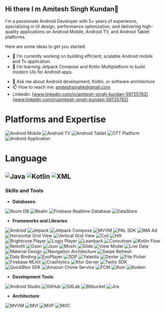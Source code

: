 ## Hi there I m Amitesh Singh Kundan👋
I'm a passionate Android Developer with 5+ years of experience, specializing in UI design, performance optimization, and delivering high-quality applications on Android Mobile, Android TV, and Android Tablet platforms. 
<!--
**amiteshsinghk/amiteshsinghk** is a ✨ _special_ ✨ repository because its `README.md` (this file) appears on your GitHub profile.
-->
Here are some ideas to get you started:

- 🔭 I’m currently working on building efficient, scalable Android mobile and Tv application.
- 🌱 I’m learning Jetpack Compose and Kotlin Multiplatform to build modern UIs for Android apps.
<!-- - 👯 I’m looking to collaborate on ... 
- 🤔 I’m looking for help with ... -->
- 💬 Ask me about Android development, Kotlin, or software architecture
- 📫 How to reach me: [amiteshsinghk@gmail.com](amiteshsinghk@gmail.com)
- Linkedin: [www.linkedin.com/in/amitesh-singh-kundan-59725782](www.linkedin.com/in/amitesh-singh-kundan-59725782)
  
# Platforms and Expertise

![Android Mobile](https://img.shields.io/badge/Android%20Mobile-3DDC84?style=for-the-badge&logo=android&logoColor=white)
![Android TV](https://img.shields.io/badge/Android%20TV-FF5733?style=for-the-badge&logo=android&logoColor=white)
![Android Tablet](https://img.shields.io/badge/Android%20Tablet-FFC300?style=for-the-badge&logo=android&logoColor=white)
![OTT Platform](https://img.shields.io/badge/OTT%20Platform-FF4500?style=for-the-badge)
![Android Application](https://img.shields.io/badge/Android%20Application-1E90FF?style=for-the-badge&logo=android&logoColor=white)

# Language

![Java](https://img.shields.io/badge/Java-ED8B00?style=for-the-badge&logo=java&logoColor=white)
![Kotlin](https://img.shields.io/badge/Kotlin-0095D5?style=for-the-badge&logo=kotlin&logoColor=white)
![XML](https://img.shields.io/badge/XML-FF6600?style=for-the-badge)
---

### Skills and Tools

- **Databases**:

![Room DB](https://img.shields.io/badge/Room%20DB-005F5F?style=for-the-badge&logo=android&logoColor=white)
![Realm](https://img.shields.io/badge/Realm-1E50FF?style=for-the-badge&logo=realm&logoColor=white)
![Firebase Realtime Database](https://img.shields.io/badge/Firebase%20Realtime%20Database-FFCA28?style=for-the-badge&logo=firebase&logoColor=black)
![DataStore](https://img.shields.io/badge/DataStore-03A9F4?style=for-the-badge&logo=kotlin&logoColor=white)

- **Frameworks and Libraries**:

![Android](https://img.shields.io/badge/Android-3DDC84?style=for-the-badge&logo=android&logoColor=white)
![Jetpack](https://img.shields.io/badge/Jetpack-4285F4?style=for-the-badge)
![Jetpack Compose](https://img.shields.io/badge/Jetpack%20Compose-4285F4?style=for-the-badge&logo=jetpackcompose&logoColor=white)
![MVVM](https://img.shields.io/badge/MVVM-FFA000?style=for-the-badge)
![PAL SDK](https://img.shields.io/badge/PAL%20SDK-9C27B0?style=for-the-badge)
![IMA Ad](https://img.shields.io/badge/IMA%20Ad-FF6F00?style=for-the-badge)
![Horizontal Grid View](https://img.shields.io/badge/Horizontal%20Grid%20View-FF9800?style=for-the-badge)
![Vertical Grid View](https://img.shields.io/badge/Vertical%20Grid%20View-FFC107?style=for-the-badge)
![Coil](https://img.shields.io/badge/Coil-6200EE?style=for-the-badge)
![Hilt](https://img.shields.io/badge/Hilt-00C853?style=for-the-badge)
![Brightcove Player](https://img.shields.io/badge/Brightcove%20Player-1C1E24?style=for-the-badge)
![Logix Player](https://img.shields.io/badge/Logix%20Player-3949AB?style=for-the-badge)
![Leanback](https://img.shields.io/badge/Leanback-3DDC84?style=for-the-badge)
![Coroutines](https://img.shields.io/badge/Coroutines-FFCA28?style=for-the-badge)
![Kotlin Flow](https://img.shields.io/badge/Kotlin%20Flow-1E88E5?style=for-the-badge)
![Retrofit](https://img.shields.io/badge/Retrofit-009688?style=for-the-badge)
![Gson](https://img.shields.io/badge/Gson-4285F4?style=for-the-badge)
![Json](https://img.shields.io/badge/Json-FFCA28?style=for-the-badge)
![Moshi](https://img.shields.io/badge/Moshi-00ACC1?style=for-the-badge)
![Glide](https://img.shields.io/badge/Glide-00BCD4?style=for-the-badge)
![View Model](https://img.shields.io/badge/View%20Model-6200EA?style=for-the-badge)
![Live Data](https://img.shields.io/badge/Live%20Data-42A5F5?style=for-the-badge)
![Material Design](https://img.shields.io/badge/Material%20Design-757575?style=for-the-badge)
![Navigation Architecture](https://img.shields.io/badge/Navigation%20Architecture-4CAF50?style=for-the-badge)
![Swipe Refresh](https://img.shields.io/badge/Swipe%20Refresh-FFC107?style=for-the-badge)
![Data Binding](https://img.shields.io/badge/Data%20Binding-42A5F5?style=for-the-badge)
![ExoPlayer](https://img.shields.io/badge/ExoPlayer-1C1E24?style=for-the-badge)
![SDP](https://img.shields.io/badge/SDP-9C27B0?style=for-the-badge)
![Yalantis](https://img.shields.io/badge/Yalantis%20for%20Crop-FF5722?style=for-the-badge)
![Dexter](https://img.shields.io/badge/Dexter-3949AB?style=for-the-badge)
![File Picker](https://img.shields.io/badge/File%20Picker-9E9E9E?style=for-the-badge)
![Firebase MLKit](https://img.shields.io/badge/Firebase%20MLKit-FFCA28?style=for-the-badge)
![Crashlytics](https://img.shields.io/badge/Crashlytics-4285F4?style=for-the-badge)
![Ktor Server](https://img.shields.io/badge/Ktor%20Server-1E88E5?style=for-the-badge)
![Twilio SDK](https://img.shields.io/badge/Twilio%20SDK-F22F46?style=for-the-badge)
![QuickBlox SDK](https://img.shields.io/badge/QuickBlox%20SDK-5D4037?style=for-the-badge)
![Amazon Chime Service](https://img.shields.io/badge/Amazon%20Chime-FF9900?style=for-the-badge)
![FCM](https://img.shields.io/badge/FCM-FFCA28?style=for-the-badge)
![Koin](https://img.shields.io/badge/Koin-6200EA?style=for-the-badge)
![Kodein](https://img.shields.io/badge/Kodein-3DDC84?style=for-the-badge)

- **Development Tools**:

![Android Studio](https://img.shields.io/badge/Android%20Studio-3DDC84?style=for-the-badge&logo=androidstudio&logoColor=white)
![GitHub](https://img.shields.io/badge/GitHub-181717?style=for-the-badge&logo=github&logoColor=white)
![GitLab](https://img.shields.io/badge/GitLab-FC6D26?style=for-the-badge&logo=gitlab&logoColor=white)
![Bitbucket](https://img.shields.io/badge/Bitbucket-0052CC?style=for-the-badge&logo=bitbucket&logoColor=white)
![Jira](https://img.shields.io/badge/Jira-0052CC?style=for-the-badge&logo=jira&logoColor=white)

- **Architecture**: 

![MVVM](https://img.shields.io/badge/MVVM-4CAF50?style=for-the-badge)
![MVI](https://img.shields.io/badge/MVI-FF9800?style=for-the-badge)
![MVP](https://img.shields.io/badge/MVP-2196F3?style=for-the-badge)
![MVC](https://img.shields.io/badge/MVC-9C27B0?style=for-the-badge)








